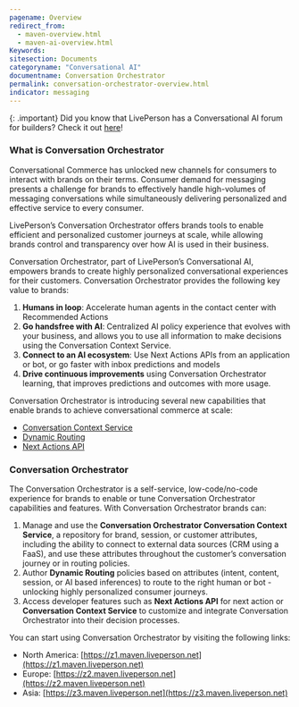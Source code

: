 ```yaml
---
pagename: Overview
redirect_from:
  - maven-overview.html
  - maven-ai-overview.html
Keywords:
sitesection: Documents
categoryname: "Conversational AI"
documentname: Conversation Orchestrator
permalink: conversation-orchestrator-overview.html
indicator: messaging
---
```


{: .important}
Did you know that LivePerson has a Conversational AI forum for builders? Check it out [here](https://talkyard.livepersonai.com/)!

### What is Conversation Orchestrator

Conversational Commerce has unlocked new channels for consumers to interact with brands on their terms. Consumer demand for messaging presents a challenge for brands to effectively handle high-volumes of messaging conversations while simultaneously delivering personalized and effective service to every consumer. 

LivePerson’s Conversation Orchestrator offers brands tools to enable efficient and personalized customer journeys at scale, while allowing brands control and transparency over how AI is used in their business. 

Conversation Orchestrator, part of LivePerson’s Conversational AI, empowers brands to create highly personalized conversational experiences for their customers. Conversation Orchestrator provides the following key value to brands: 

1. **Humans in loop**: Accelerate human agents in the contact center with Recommended Actions
2. **Go handsfree with AI**: Centralized AI policy experience that evolves with your business, and allows you to use all information to make decisions using the Conversation Context Service.
3. **Connect to an AI ecosystem**:  Use Next Actions APIs from an application or bot, or go faster with inbox predictions and models
4. **Drive continuous improvements** using Conversation Orchestrator learning, that improves predictions and outcomes with more usage.

Conversation Orchestrator is introducing several new capabilities that enable brands to achieve conversational commerce at scale: 

* [Conversation Context Service](conversation-orchestrator-conversation-context-service-overview.html)
* [Dynamic Routing](conversation-orchestrator-dynamic-routing-overview.html)
* [Next Actions API](conversation-orchestrator-next-actions-api-overview.html)

### Conversation Orchestrator

The Conversation Orchestrator is a self-service, low-code/no-code experience for brands to enable or tune Conversation Orchestrator capabilities and features. With Conversation Orchestrator brands can:

1. Manage and use the **Conversation Orchestrator Conversation Context Service**, a repository for brand, session, or customer attributes, including the ability to connect to external data sources (CRM using a FaaS), and use these attributes throughout the customer’s conversation journey or in routing policies.
2. Author **Dynamic Routing** policies based on attributes (intent, content, session, or AI based inferences) to route to the right human or bot - unlocking highly personalized consumer journeys.
3. Access developer features such as **Next Actions API** for next action or **Conversation Context Service** to customize and integrate Conversation Orchestrator into their decision processes.  

You can start using Conversation Orchestrator by visiting the following links:

* North America: [https://z1.maven.liveperson.net](https://z1.maven.liveperson.net) 
* Europe: [https://z2.maven.liveperson.net](https://z2.maven.liveperson.net)
* Asia: [https://z3.maven.liveperson.net](https://z3.maven.liveperson.net)

